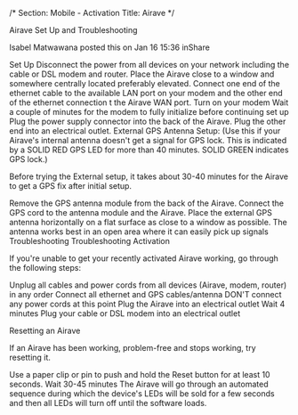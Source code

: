 /*
Section: Mobile - Activation
Title: Airave
*/

Airave Set Up and Troubleshooting

Isabel Matwawana
posted this on Jan 16 15:36
inShare
    
Set Up
Disconnect the power from all devices on your network including the cable or DSL modem and router.
Place the Airave close to a window and somewhere centrally located preferably elevated.
Connect one end of the ethernet cable to the available LAN port on your modem and the other end of the ethernet connection t the Airave WAN port.
Turn on your modem
Wait a couple of minutes for the modem to fully initialize before continuing set up
Plug the power supply connector into the back of the Airave.
Plug the other end into an electrical outlet.
External GPS Antenna Setup: (Use this if your Airave's internal antenna doesn't get a signal for GPS lock. This is indicated by a SOLID RED GPS LED for more than 40 minutes. SOLID GREEN indicates GPS lock.)

Before trying the External setup, it takes about 30-40 minutes for the Airave to get a GPS fix after initial setup.

Remove the GPS antenna module from the back of the Airave. Connect the GPS cord to the antenna module and the Airave.
Place the external GPS antenna horizontally on a flat surface as close to a window as possible. The antenna works best in an open area where it can easily pick up signals
Troubleshooting
Troubleshooting Activation

If you're unable to get your recently activated Airave working, go through the following steps:

Unplug all cables and power cords from all devices (Airave, modem, router) in any order
Connect all ethernet and GPS cables/antenna
DON'T connect any power cords at this point
Plug the Airave into an electrical outlet
Wait 4 minutes
Plug your cable or DSL modem into an electrical outlet
 

Resetting an Airave

If an Airave has been working, problem-free and stops working, try resetting it.

Use a paper clip or pin to push and hold the Reset button for at least 10 seconds.
Wait 30-45 minutes
The Airave will go through an automated sequence during which the device's LEDs will be sold for a few seconds and then all LEDs will turn off until the software loads.
